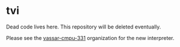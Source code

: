 # tvi
Dead code lives here.  This repository will be deleted eventually.

Please see the [vassar-cmpu-331](https://https://github.com/vassar-cmpu-331/TVI) organization for the new interpreter.
